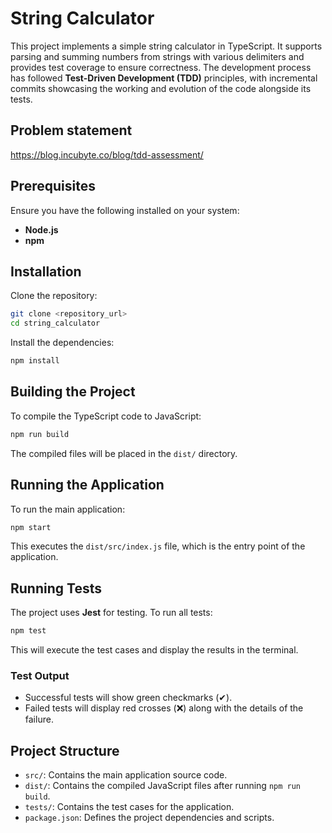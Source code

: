 # String Calculator

This project implements a simple string calculator in TypeScript. It supports parsing and summing numbers from strings with various delimiters and provides test coverage to ensure correctness. The development process has followed **Test-Driven Development (TDD)** principles, with incremental commits showcasing the working and evolution of the code alongside its tests.

## Problem statement
https://blog.incubyte.co/blog/tdd-assessment/

## Prerequisites

Ensure you have the following installed on your system:

- **Node.js** 
- **npm**

## Installation

Clone the repository:

```bash
git clone <repository_url>
cd string_calculator
```

Install the dependencies:

```bash
npm install
```

## Building the Project

To compile the TypeScript code to JavaScript:

```bash
npm run build
```

The compiled files will be placed in the `dist/` directory.

## Running the Application

To run the main application:

```bash
npm start
```

This executes the `dist/src/index.js` file, which is the entry point of the application.

## Running Tests

The project uses **Jest** for testing. To run all tests:

```bash
npm test
```

This will execute the test cases and display the results in the terminal.

### Test Output

- Successful tests will show green checkmarks (✔).
- Failed tests will display red crosses (❌) along with the details of the failure.

## Project Structure

- `src/`: Contains the main application source code.
- `dist/`: Contains the compiled JavaScript files after running `npm run build`.
- `tests/`: Contains the test cases for the application.
- `package.json`: Defines the project dependencies and scripts.
